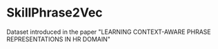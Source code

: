 # SkillPhrase2Vec
Dataset introduced in the paper "LEARNING CONTEXT-AWARE PHRASE REPRESENTATIONS IN HR DOMAIN"
